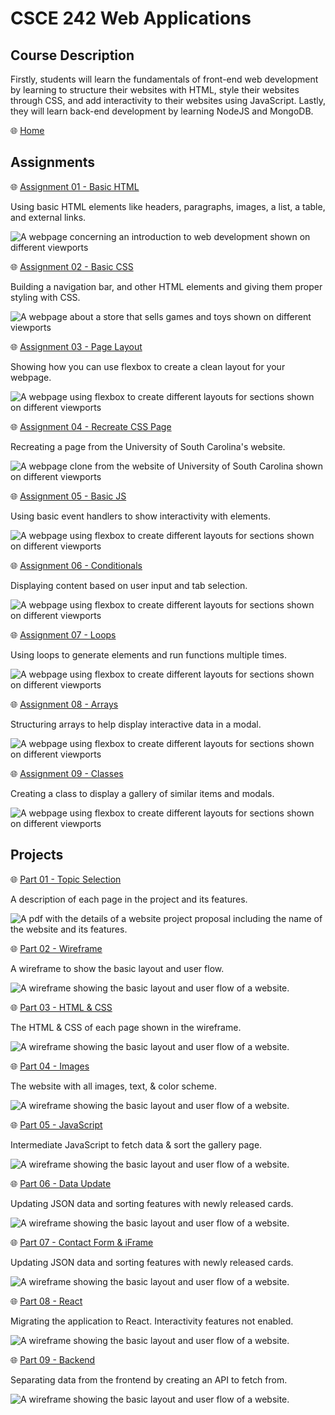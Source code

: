 # CSCE 242 Web Applications

## Course Description

Firstly, students will learn the fundamentals of front-end web development by learning to structure their websites with HTML, style their websites through CSS, and add interactivity to their websites using JavaScript. Lastly, they will learn back-end development by learning NodeJS and MongoDB.

🌐 [Home](https://not-josue.github.io/csce242/)

## Assignments

🌐 [Assignment 01 - Basic HTML](https://not-josue.github.io/csce242/assignments/assignment01/index.html)

Using basic HTML elements like headers, paragraphs, images, a list, a table, and external links.

![A webpage concerning an introduction to web development shown on different viewports](./assets/images/readme/assignments/assignment01.png)

🌐 [Assignment 02 - Basic CSS](https://not-josue.github.io/csce242/assignments/assignment02/index.html)

Building a navigation bar, and other HTML elements and giving them proper styling with CSS.

![A webpage about a store that sells games and toys shown on different viewports](./assets/images/readme/assignments/assignment02.png)

🌐 [Assignment 03 - Page Layout](https://not-josue.github.io/csce242/assignments/assignment03/index.html)

Showing how you can use flexbox to create a clean layout for your webpage.

![A webpage using flexbox to create different layouts for sections shown on different viewports](./assets/images/readme/assignments/assignment03.png)

🌐 [Assignment 04 - Recreate CSS Page](https://not-josue.github.io/csce242/assignments/assignment04/index.html)

Recreating a page from the University of South Carolina's website.

![A webpage clone from the website of University of South Carolina shown on different viewports](./assets/images/readme/assignments/assignment04.png)

🌐 [Assignment 05 - Basic JS](https://not-josue.github.io/csce242/assignments/assignment05/index.html)

Using basic event handlers to show interactivity with elements.

![A webpage using flexbox to create different layouts for sections shown on different viewports](./assets/images/readme/assignments/assignment05.png)

🌐 [Assignment 06 - Conditionals](https://not-josue.github.io/csce242/assignments/assignment06/index.html)

Displaying content based on user input and tab selection.

![A webpage using flexbox to create different layouts for sections shown on different viewports](./assets/images/readme/assignments/assignment06.png)

🌐 [Assignment 07 - Loops](https://not-josue.github.io/csce242/assignments/assignment07/index.html)

Using loops to generate elements and run functions multiple times.

![A webpage using flexbox to create different layouts for sections shown on different viewports](./assets/images/readme/assignments/assignment07.png)

🌐 [Assignment 08 - Arrays](https://not-josue.github.io/csce242/assignments/assignment08/index.html)

Structuring arrays to help display interactive data in a modal.

![A webpage using flexbox to create different layouts for sections shown on different viewports](./assets/images/readme/assignments/assignment08.png)

🌐 [Assignment 09 - Classes](https://not-josue.github.io/csce242/assignments/assignment09/index.html)

Creating a class to display a gallery of similar items and modals.

![A webpage using flexbox to create different layouts for sections shown on different viewports](./assets/images/readme/assignments/assignment09.png)

## Projects

🌐 [Part 01 - Topic Selection](https://not-josue.github.io/csce242/projects/part1/part1.pdf)

A description of each page in the project and its features.

![A pdf with the details of a website project proposal including the name of the website and its features.](./assets//images/readme/projects/project_part01v2.png)

🌐 [Part 02 - Wireframe](https://not-josue.github.io/csce242/projects/part2/index.html)

A wireframe to show the basic layout and user flow.

![A wireframe showing the basic layout and user flow of a website.](./assets/images/readme/projects/project_part02.png)

🌐 [Part 03 - HTML & CSS](https://not-josue.github.io/csce242/projects/part3/index.html)

The HTML & CSS of each page shown in the wireframe.

![A wireframe showing the basic layout and user flow of a website.](./assets/images/readme/projects/project_part03.png)

🌐 [Part 04 - Images](https://not-josue.github.io/csce242/projects/part4/index.html)

The website with all images, text, & color scheme.

![A wireframe showing the basic layout and user flow of a website.](./assets/images/readme/projects/project_part04.webp)

🌐 [Part 05 - JavaScript](https://not-josue.github.io/csce242/projects/part5/index.html)

Intermediate JavaScript to fetch data & sort the gallery page.

![A wireframe showing the basic layout and user flow of a website.](./assets/images/readme/projects/project_part05.png)

🌐 [Part 06 - Data Update](https://not-josue.github.io/csce242/projects/part6/index.html)

Updating JSON data and sorting features with newly released cards.

![A wireframe showing the basic layout and user flow of a website.](./assets/images/readme/projects/project_part06.png)

🌐 [Part 07 - Contact Form & iFrame](https://not-josue.github.io/csce242/projects/part7/index.html)

Updating JSON data and sorting features with newly released cards.

![A wireframe showing the basic layout and user flow of a website.](./assets/images/readme/projects/project_part07.png)

🌐 [Part 08 - React](https://not-josue.github.io/poke-pocket-promos/)

Migrating the application to React. Interactivity features not enabled.

![A wireframe showing the basic layout and user flow of a website.](./assets/images/readme/projects/project_part08.png)

🌐 [Part 09 - Backend](https://github.com/not-josue/poke-pocket-promos-backend)

Separating data from the frontend by creating an API to fetch from.

![A wireframe showing the basic layout and user flow of a website.](./assets/images/readme/projects/project_part09.png)